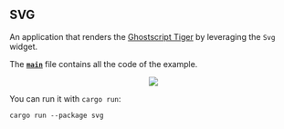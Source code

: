 ## SVG

An application that renders the [Ghostscript Tiger] by leveraging the `Svg` widget.

The __[`main`]__ file contains all the code of the example.

<div align="center">
  <img src="resources/tiger.svg">
</div>

You can run it with `cargo run`:
```
cargo run --package svg
```

[`main`]: src/main.rs
[Ghostscript Tiger]: https://commons.wikimedia.org/wiki/File:Ghostscript_Tiger.svg
